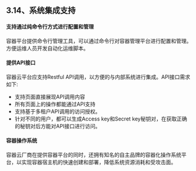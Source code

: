 ## 3.14、系统集成支持

#### 支持通过纯命令行方式进行配置和管理

容器平台提供命令行管理工具，可以通过命令行对容器管理平台进行配置和管理。 方便运维人员开发自动化运维脚本。



#### 提供API接口

容器云平台应支持Restful API调用，以方便的与内部系统进行集成。API接口需求如下:

- 支持页面直接展现API调用内容
- 所有页面上的操作都能通过API支持
- 支持基于多租户API调用的访问授权。
- 针对不同的用户，都可以生成Access key和Secret key秘钥对，在获取正确的秘钥对后方能对API接口进行访问。



#### 容器操作系统

容器云厂商在提供容器平台的同时，还拥有知名的自主品牌的容器化操作系统平台，以实现容器宿主机的快速创建和部署，降低系统资源消耗和受攻击面。